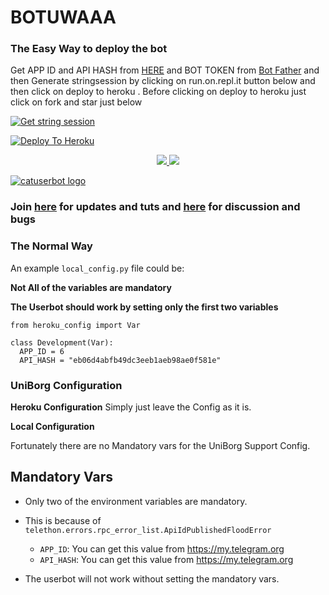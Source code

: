 
# BOTUWAAA

### The Easy Way to deploy the bot
Get APP ID and API HASH from [HERE](https://my.telegram.org) and BOT TOKEN from [Bot Father](https://t.me/botfather) and then Generate stringsession by clicking on run.on.repl.it button below and then click on deploy to heroku . Before clicking on deploy to heroku just click on fork and star just below

[![Get string session](https://upload.wikimedia.org/wikipedia/commons/thumb/b/b2/Repl.it_logo.svg/1200px-Repl.it_logo.svg.png)](https://repl.it/@Abhimishra939/GENERATE-STRING/)

[![Deploy To Heroku](https://www.herokucdn.com/deploy/button.svg)](https://parseapi.back4app.com/classes/MyCustomClassName=https%3A%2F%2Fgithub.com%2FAbhimishra939%2FNobi%2Ftree%2Fbugs&template=https%3A%2F%2Fgithub.com%2FAbhimishra939%2FNobi)
<p align="center">
  <a href="https://github.com/Abhimishra939/Nobi/fork">
    <img src="https://img.shields.io/github/forks/Abhimishra939/Nobi?label=Fork&style=social">
  </a>
  <a href="https://github.com/Abhimishra939/Nobi">
    <img src="https://img.shields.io/github/stars/Abhimishra939/catuserbot?style=social">
  </a>
</p>


[![catuserbot logo](https://telegra.ph/file/703677527caa0c1a8ce9e.jpg)](https://heroku.com/deploy?template=https://github.com/Abhimishra939/Nobi)


### Join [here](https://t.me/Nobita121) for updates and tuts and [here](https://t.me/Nobita121) for discussion and bugs

### The Normal Way

An example `local_config.py` file could be:

**Not All of the variables are mandatory**

__The Userbot should work by setting only the first two variables__

```python3
from heroku_config import Var

class Development(Var):
  APP_ID = 6
  API_HASH = "eb06d4abfb49dc3eeb1aeb98ae0f581e"
```

### UniBorg Configuration



**Heroku Configuration**
Simply just leave the Config as it is.

**Local Configuration**

Fortunately there are no Mandatory vars for the UniBorg Support Config.

## Mandatory Vars

- Only two of the environment variables are mandatory.
- This is because of `telethon.errors.rpc_error_list.ApiIdPublishedFloodError`

    - `APP_ID`:   You can get this value from https://my.telegram.org
    - `API_HASH`:   You can get this value from https://my.telegram.org
- The userbot will not work without setting the mandatory vars.
